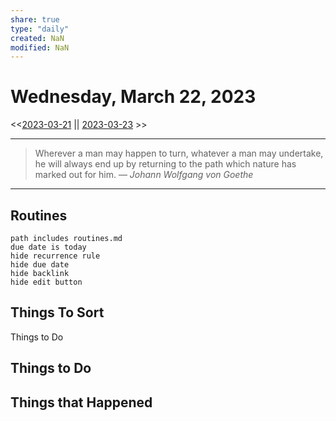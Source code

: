 ```yaml
---
share: true
type: "daily"
created: NaN 
modified: NaN
---
```

# Wednesday, March 22, 2023
<<[2023-03-21](./2023-03-21.md#) || [2023-03-23](./2023-03-23.md#) >>

---

> Wherever a man may happen to turn, whatever a man may undertake, he will always end up by returning to the path which nature has marked out for him.
> — <cite>Johann Wolfgang von Goethe</cite>

---
 
## Routines
```tasks
path includes routines.md
due date is today
hide recurrence rule
hide due date
hide backlink
hide edit button
```

## Things To Sort
Things to Do






## Things to Do


## Things that Happened
